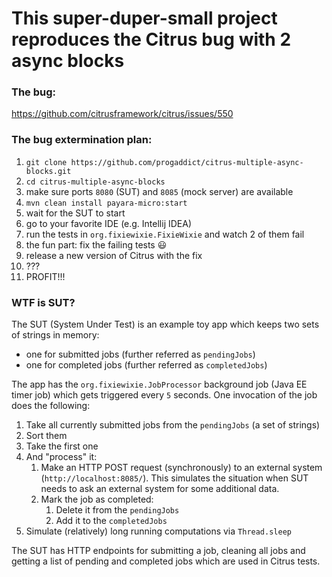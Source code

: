 # This super-duper-small project reproduces the Citrus bug with 2 async blocks

### The bug:
https://github.com/citrusframework/citrus/issues/550

### The bug extermination plan:
1. `git clone https://github.com/progaddict/citrus-multiple-async-blocks.git`
1. `cd citrus-multiple-async-blocks`
1. make sure ports `8080` (SUT) and `8085` (mock server) are available
1. `mvn clean install payara-micro:start`
1. wait for the SUT to start
1. go to your favorite IDE (e.g. Intellij IDEA)
1. run the tests in `org.fixiewixie.FixieWixie` and watch 2 of them fail
1. the fun part: fix the failing tests :smiley:
1. release a new version of Citrus with the fix
1. ???
1. PROFIT!!!

### WTF is SUT?
The SUT (System Under Test) is an example toy app which keeps two sets of strings in memory:
* one for submitted jobs (further referred as `pendingJobs`)
* one for completed jobs (further referred as `completedJobs`)

The app has the `org.fixiewixie.JobProcessor` background job (Java EE timer job) which gets triggered every `5` seconds. One invocation of the job does the following:
1. Take all currently submitted jobs from the `pendingJobs` (a set of strings)
1. Sort them
1. Take the first one
1. And "process" it:
    1. Make an HTTP POST request (synchronously) to an external system (`http://localhost:8085/`). This simulates the situation when SUT needs to ask an external system for some additional data.
    1. Mark the job as completed:
        1. Delete it from the `pendingJobs`
        1. Add it to the `completedJobs`
1. Simulate (relatively) long running computations via `Thread.sleep`

The SUT has HTTP endpoints for submitting a job, cleaning all jobs and getting a list of pending and completed jobs which are used in Citrus tests.
